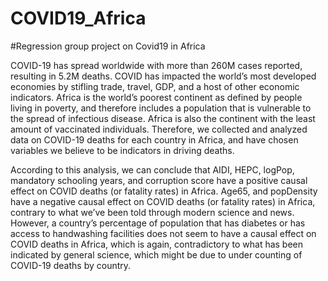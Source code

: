 # COVID19_Africa
#Regression group project on Covid19 in Africa

COVID-19 has spread worldwide with more than 260M cases reported, resulting in 5.2M deaths. COVID has impacted the world’s most developed economies by stifling trade, travel, GDP, and a host of other economic indicators. Africa is the world’s poorest continent as defined by people living in poverty, and therefore includes a population that is vulnerable to the spread of infectious disease. Africa is also the continent with the least amount of vaccinated individuals. Therefore, we collected and analyzed data on COVID-19 deaths for each country in Africa, and have chosen variables we believe to be indicators in driving deaths.

According to this analysis, we can conclude that AIDI, HEPC, logPop, mandatory schooling years, and corruption score have a positive causal effect on COVID deaths (or fatality rates) in Africa. Age65, and popDensity have a negative causal effect on COVID deaths (or fatality rates) in Africa, contrary to what we’ve been told through modern science and news. However, a country’s percentage of population that has diabetes or has access to handwashing facilities does not seem to have a causal effect on COVID deaths in Africa, which is again, contradictory to what has been indicated by general science, which might be due to under counting of COVID-19 deaths by country.
